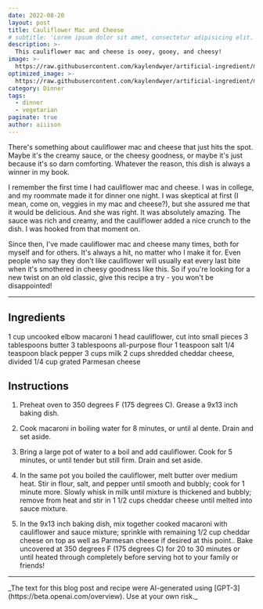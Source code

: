 ```yaml
---
date: 2022-08-20
layout: post
title: Cauliflower Mac and Cheese
# subtitle: 'Lorem ipsum dolor sit amet, consectetur adipisicing elit.'
description: >-
  This cauliflower mac and cheese is ooey, gooey, and cheesy!
image: >-
  https://raw.githubusercontent.com/kaylendwyer/artificial-ingredient/master/assets/img/uploads/dalle-mac-full.png
optimized_image: >-
  https://raw.githubusercontent.com/kaylendwyer/artificial-ingredient/master/assets/img/uploads/dalle-mac-thumbnail.png
category: Dinner
tags:
  - dinner
  - vegetarian
paginate: true
author: aiiison
---
```


There's something about cauliflower mac and cheese that just hits the spot. Maybe it's the creamy sauce, or the cheesy goodness, or maybe it's just because it's so darn comforting. Whatever the reason, this dish is always a winner in my book.

I remember the first time I had cauliflower mac and cheese. I was in college, and my roommate made it for dinner one night. I was skeptical at first (I mean, come on, veggies in my mac and cheese?), but she assured me that it would be delicious. And she was right. It was absolutely amazing. The sauce was rich and creamy, and the cauliflower added a nice crunch to the dish. I was hooked from that moment on.

Since then, I've made cauliflower mac and cheese many times, both for myself and for others. It's always a hit, no matter who I make it for. Even people who say they don't like cauliflower will usually eat every last bite when it's smothered in cheesy goodness like this. So if you're looking for a new twist on an old classic, give this recipe a try - you won't be disappointed!

<hr>

## Ingredients
1 cup uncooked elbow macaroni
1 head cauliflower, cut into small pieces
3 tablespoons butter
3 tablespoons all-purpose flour
1 teaspoon salt
1/4 teaspoon black pepper
3 cups milk
2 cups shredded cheddar cheese, divided
1/4 cup grated Parmesan cheese

## Instructions

 1. Preheat oven to 350 degrees F (175 degrees C). Grease a 9x13 inch baking dish.

 2. Cook macaroni in boiling water for 8 minutes, or until al dente. Drain and set aside.

 3. Bring a large pot of water to a boil and add cauliflower. Cook for 5 minutes, or until tender but still firm. Drain and set aside.

 4. In the same pot you boiled the cauliflower, melt butter over medium heat. Stir in flour, salt, and pepper until smooth and bubbly; cook for 1 minute more. Slowly whisk in milk until mixture is thickened and bubbly; remove from heat and stir in 1 1/2 cups cheddar cheese until melted into sauce mixture.

 5. In the 9x13 inch baking dish, mix together cooked macaroni with cauliflower and sauce mixture; sprinkle with remaining 1/2 cup cheddar cheese on top as well as Parmesan cheese if desired at this point.. Bake uncovered at 350 degrees F (175 degrees C) for 20 to 30 minutes or until heated through completely before serving hot to your family or friends!

 <hr>
_The text for this blog post and recipe were AI-generated using [GPT-3](https://beta.openai.com/overview). Use at your own risk._
